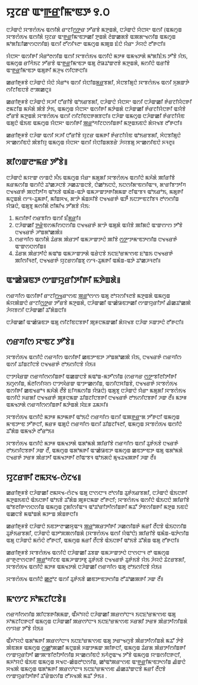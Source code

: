 # ꯌꯨꯖꯔ ꯑꯦꯒ꯭ꯔꯤꯃꯦꯟꯇ ꯱.꯰

ꯅꯍꯥꯛꯅꯥ ꯋꯦꯕꯁꯥꯏꯠ ꯑꯁꯤꯗꯥ ꯔꯦꯖꯤꯁ꯭ꯇꯔ ꯇꯧꯔꯕꯥ ꯃꯇꯨꯡꯗꯥ, ꯅꯍꯥꯛꯅꯥ ꯌꯥꯅꯆꯦ ꯑꯁꯤ (ꯑꯃꯁꯨꯡ ꯋꯦꯕꯁꯥꯏꯠ ꯑꯁꯤꯗꯥ ꯌꯨꯖꯔ ꯑꯦꯒ꯭ꯔꯤꯃꯦꯟꯇꯀꯤ ꯇꯨꯡꯗꯥ ꯂꯥꯛꯀꯗꯕꯥ ꯑꯄꯗꯦꯠꯁꯤꯡ ꯑꯃꯁꯨꯡ ꯃꯣꯗꯤꯐꯤꯀꯦꯁꯅꯁꯤꯡ) ꯑꯁꯤ ꯂꯧꯁꯤꯜꯂꯦ ꯑꯃꯁꯨꯡ ꯃꯄꯨꯡ ꯐꯥꯅꯥ ꯌꯥꯔꯦ ꯍꯥꯌꯅꯥ ꯂꯧꯒꯅꯤ꯫

ꯌꯥꯅꯆꯦ ꯑꯁꯤꯒꯤ ꯋꯥꯔꯣꯂꯁꯤꯡ ꯑꯁꯤ ꯋꯦꯕꯁꯥꯏꯠ ꯑꯁꯤꯅꯥ ꯃꯇꯝ ꯑꯃꯠꯇꯗꯥ ꯃꯣꯗꯤꯐꯥꯏ ꯇꯧꯕꯥ ꯌꯥꯏ, ꯑꯃꯁꯨꯡ ꯔꯤꯚꯥꯏꯖ ꯇꯧꯔꯕꯥ ꯑꯦꯒ꯭ꯔꯤꯃꯦꯟꯇ ꯑꯗꯨ ꯂꯥꯎꯊꯣꯛꯂꯕꯥ ꯃꯇꯨꯡꯗꯥ, ꯃꯁꯤꯅꯥ ꯑꯔꯤꯕꯥ ꯑꯦꯒ꯭ꯔꯤꯃꯦꯟꯇ ꯑꯗꯨꯒꯤ ꯃꯍꯨꯠ ꯁꯤꯅꯒꯅꯤ꯫

ꯀꯔꯤꯒꯨꯝꯕꯥ ꯅꯍꯥꯛꯅꯥ ꯌꯥꯅꯥ ꯋꯥꯔꯣꯜ ꯑꯁꯤ ꯌꯥꯅꯤꯡꯗ꯭ꯔꯕꯗꯤ, ꯆꯥꯅꯕꯤꯗꯨꯅꯥ ꯋꯦꯕꯁꯥꯏꯠ ꯑꯁꯤ ꯈꯨꯗꯛꯇꯥ ꯁꯤꯖꯤꯟꯅꯕꯥ ꯂꯦꯄꯀꯅꯨ꯫

ꯀꯔꯤꯒꯨꯝꯕꯥ ꯅꯍꯥꯛꯅꯥ ꯆꯍꯤ ꯅꯧꯔꯤꯕꯥ ꯑꯣꯏꯔꯕꯗꯤ, ꯅꯍꯥꯛꯅꯥ ꯌꯥꯅꯆꯦ ꯑꯁꯤ ꯅꯍꯥꯛꯀꯤ ꯒꯥꯔꯖꯤꯌꯥꯅꯒꯤ ꯂꯃꯖꯤꯡ ꯃꯈꯥꯗꯥ ꯄꯥꯕꯥ ꯇꯥꯏ, ꯑꯃꯁꯨꯡ ꯌꯥꯅꯆꯦ ꯑꯁꯤꯒꯤ ꯃꯇꯥꯡꯗꯥ ꯅꯍꯥꯛꯀꯤ ꯒꯥꯔꯖꯤꯌꯥꯅꯒꯤ ꯑꯌꯥꯕꯥ ꯂꯧꯔꯕꯥ ꯃꯇꯨꯡꯗꯥ ꯋꯦꯕꯁꯥꯏꯠ ꯑꯁꯤ ꯁꯤꯖꯤꯟꯅꯒꯗꯕꯅꯤ꯫ ꯅꯍꯥꯛ ꯑꯃꯁꯨꯡ ꯅꯍꯥꯛꯀꯤ ꯒꯥꯔꯖꯤꯌꯥꯟ ꯑꯗꯨꯅꯥ ꯑꯥꯏꯟ ꯑꯃꯁꯨꯡ ꯌꯥꯅꯆꯦ ꯑꯁꯤꯒꯤ ꯄ꯭ꯔꯣꯚꯤꯖꯅꯁꯤꯡꯒꯤ ꯃꯇꯨꯡꯏꯟꯅꯥ ꯗꯥꯌꯠꯕ ꯂꯧꯒꯅꯤ꯫

ꯀꯔꯤꯒꯨꯝꯕꯥ ꯅꯍꯥꯛ ꯑꯁꯤ ꯆꯍꯤ ꯅꯧꯔꯤꯕꯥ ꯌꯨꯖꯔ ꯑꯃꯒꯤ ꯒꯥꯔꯖꯤꯌꯥꯟ ꯑꯣꯏꯔꯕꯗꯤ, ꯆꯥꯅꯕꯤꯗꯨꯅꯥ ꯆꯦꯀꯁꯤꯟꯅꯥ ꯄꯥꯕꯤꯌꯨ ꯑꯃꯁꯨꯡ ꯌꯥꯅꯆꯦ ꯑꯁꯤ ꯌꯥꯅꯤꯡꯗꯕꯔꯥ ꯍꯥꯌꯕꯗꯨ ꯆꯦꯀꯁꯤꯟꯅꯥ ꯈꯜꯂꯨ꯫

## ꯗꯤꯁꯛꯂꯦꯃꯔ ꯇꯧꯕꯥ꯫

ꯅꯍꯥꯛꯅꯥ ꯃꯌꯦꯛ ꯁꯦꯡꯅꯥ ꯈꯪꯏ ꯑꯃꯁꯨꯡ ꯌꯥꯔꯦ ꯃꯗꯨꯗꯤ ꯋꯦꯕꯁꯥꯏꯠ ꯑꯁꯤꯅꯥ ꯃꯈꯥꯗꯥ ꯄꯤꯔꯤꯕꯥ ꯃꯔꯃꯁꯤꯡ ꯑꯁꯤꯅꯥ ꯊꯣꯀꯍꯅꯕꯥ ꯍꯀꯊꯦꯡꯅꯕꯥ, ꯅꯥꯀꯣꯏꯅꯅꯥ, ꯏꯅꯁꯤꯗꯦꯟꯁꯤꯑꯦꯜ, ꯗꯦꯔꯤꯕꯦꯇꯤꯚ ꯅꯠꯠꯔꯒꯥ ꯄꯅꯤꯇꯤꯚ ꯑꯣꯏꯕꯥ ꯑꯃꯥꯡ-ꯑꯇꯥ ꯑꯃꯍꯦꯛꯇꯒꯤꯗꯃꯛ ꯂꯤꯑꯦꯕꯜ ꯑꯣꯏꯔꯣꯏ, ꯃꯗꯨꯒꯤ ꯃꯅꯨꯡꯗꯥ ꯁꯦꯜ-ꯊꯨꯃꯒꯤ, ꯃꯤꯡꯆꯠ, ꯗꯦꯇꯥ ꯃꯥꯡꯈꯤꯕꯥ ꯅꯠꯠꯔꯒꯥ ꯑꯇꯩ ꯏꯅꯇꯦꯟꯖꯤꯕꯜ ꯂꯣꯁꯁꯤꯡ ꯌꯥꯎꯅꯥ, ꯑꯗꯨꯕꯨ ꯃꯁꯤꯗꯥ ꯂꯤꯃꯤꯠ ꯇꯧꯗꯕꯥ ꯌꯥꯏ:

1. ꯃꯁꯤꯒꯤ ꯁꯔꯕꯤꯁ ꯑꯁꯤ ꯐꯪꯗ꯭ꯔꯤ꯫
1. ꯅꯍꯥꯛꯀꯤ ꯇ꯭ꯔꯥꯟꯁꯃꯤꯁꯅꯁꯤꯡ ꯅꯠꯠꯔꯒꯥ ꯗꯦꯇꯥ ꯑꯗꯨꯗꯥ ꯑꯌꯥꯕꯥ ꯄꯤꯗꯅꯥ ꯑꯦꯛꯁꯦꯁ ꯇꯧꯕꯥ ꯅꯠꯠꯔꯒꯥ ꯍꯣꯡꯗꯣꯀꯄꯥ꯫
1. ꯁꯔꯚꯤꯁ ꯑꯁꯤꯗꯥ ꯊꯥꯔꯗ ꯄꯥꯔꯇꯤ ꯑꯃꯍꯦꯛꯇꯅꯥ ꯄꯤꯕꯥ ꯁ꯭ꯇꯦꯇꯃꯦꯟꯇꯁꯤꯡ ꯅꯠꯠꯔꯒꯥ ꯑꯦꯛꯁꯅꯁꯤꯡ꯫
1. ꯊꯥꯔꯗ ꯄꯥꯔꯇꯤꯅꯥ ꯃꯑꯣꯡ ꯑꯃꯍꯦꯛꯇꯗꯥ ꯑꯔꯥꯅꯕꯥ ꯏꯅꯐꯣꯔꯃꯦꯁꯟ ꯐꯣꯡꯏ ꯅꯠꯠꯔꯒꯥ ꯄꯤꯁꯤꯜꯂꯤ, ꯅꯠꯠꯔꯒꯥ ꯌꯨꯖꯔꯁꯤꯡꯕꯨ ꯁꯦꯜ-ꯊꯨꯃꯒꯤ ꯑꯃꯥꯡ-ꯑꯇꯥ ꯊꯣꯀꯍꯜꯂꯤ꯫

## ꯑꯦꯀꯥꯎꯟꯇ ꯁꯦꯛꯌꯨꯔꯤꯇꯤꯒꯤ ꯃꯇꯥꯡꯗꯥ꯫

ꯁꯔꯚꯤꯁ ꯑꯁꯤꯒꯤ ꯔꯦꯖꯤꯁ꯭ꯠꯔꯦꯁꯟ ꯄ꯭ꯔꯣꯁꯦꯁ ꯑꯗꯨ ꯂꯣꯌꯁꯤꯜꯂꯕꯥ ꯃꯇꯨꯡꯗꯥ ꯑꯃꯁꯨꯡ ꯃꯥꯌꯄꯥꯛꯅꯥ ꯔꯦꯖꯤꯁ꯭ꯇꯔ ꯇꯧꯔꯕꯥ ꯃꯇꯨꯡꯗꯥ, ꯅꯍꯥꯛꯀꯤ ꯑꯦꯀꯥꯎꯟꯇꯀꯤ ꯁꯦꯛꯌꯨꯔꯤꯇꯤ ꯉꯥꯀꯊꯣꯀꯄꯥ ꯍꯥꯌꯕꯁꯤ ꯅꯍꯥꯛꯀꯤ ꯊꯧꯗꯥꯡꯅꯤ꯫

ꯅꯍꯥꯛꯀꯤ ꯑꯦꯀꯥꯎꯟꯇ ꯑꯗꯨ ꯁꯤꯖꯤꯟꯅꯕꯒꯤ ꯄꯨꯝꯅꯃꯛꯀꯤ ꯗꯥꯌꯠꯕ ꯅꯍꯥꯛ ꯈꯛꯇꯅꯥ ꯂꯧꯒꯅꯤ꯫

## ꯁꯔꯚꯤꯁ ꯆꯦꯟꯖ ꯇꯧꯕꯥ꯫

ꯋꯦꯕꯁꯥꯏꯠ ꯑꯁꯤꯅꯥ ꯁꯔꯚꯤꯁ ꯑꯁꯤꯒꯤ ꯀꯟꯇꯦꯟꯇ ꯍꯣꯡꯗꯣꯀꯄꯥ ꯌꯥꯏ, ꯅꯠꯠꯔꯒꯥ ꯁꯔꯚꯤꯁ ꯑꯁꯤ ꯊꯤꯡꯖꯤꯅꯕꯥ ꯅꯠꯠꯔꯒꯥ ꯂꯣꯏꯁꯤꯅꯕꯥ ꯌꯥꯏ꯫

ꯅꯦꯇꯋꯥꯔꯛ ꯁꯔꯚꯤꯁꯁꯤꯡꯒꯤ ꯑꯀꯛꯅꯕꯥ ꯃꯑꯣꯡ-ꯃꯇꯧꯁꯤꯡ (ꯁꯔꯚꯔ ꯁ꯭ꯇꯦꯕꯤꯂꯤꯇꯤꯒꯤ ꯏꯁꯨꯁꯤꯡ, ꯃꯥꯂꯤꯁꯤꯌꯁ ꯅꯦꯇꯋꯥꯔꯛ ꯑꯦꯇꯦꯀꯁꯤꯡ, ꯑꯁꯤꯅꯆꯤꯡꯕꯥ, ꯅꯠꯠꯔꯒꯥ ꯋꯦꯕꯁꯥꯏꯠ ꯑꯁꯤꯒꯤ ꯀꯟꯠꯔꯣꯜ ꯃꯈꯥꯗꯥ ꯂꯩꯕꯥ ꯐꯤꯚꯃꯁꯤꯡ ꯌꯥꯎꯅꯥ) ꯑꯗꯨꯕꯨ ꯅꯍꯥꯛꯅꯥ ꯌꯥꯔꯦ ꯃꯗꯨꯗꯤ ꯋꯦꯕꯁꯥꯏꯠ ꯑꯁꯤꯅꯥ ꯈꯔꯗꯤ ꯅꯠꯠꯔꯒꯥ ꯄꯨꯝꯅꯃꯛ ꯊꯤꯡꯖꯤꯅꯕꯒꯤ ꯅꯠꯠꯔꯒꯥ ꯂꯣꯏꯁꯤꯅꯕꯒꯤ ꯍꯛ ꯂꯩ꯫ ꯃꯇꯝ ꯑꯃꯠꯇꯗꯥ ꯁꯔꯚꯤꯁꯁꯤꯡꯒꯤ ꯃꯇꯥꯡꯗꯥ ꯋꯥꯐꯝ ꯊꯃꯈꯤ꯫

ꯋꯦꯕꯁꯥꯏꯠ ꯑꯁꯤꯅꯥ ꯃꯇꯝ ꯃꯇꯃꯒꯤ ꯑꯣꯏꯅꯥ ꯁꯔꯚꯤꯁ ꯑꯁꯤ ꯑꯄꯒ꯭ꯔꯦꯗ ꯇꯧꯒꯅꯤ ꯑꯃꯁꯨꯡ ꯃꯦꯟꯇꯦꯟ ꯇꯧꯒꯅꯤ, ꯃꯔꯝ ꯑꯗꯨꯅꯥ ꯁꯔꯚꯤꯁ ꯑꯁꯤ ꯊꯤꯡꯖꯤꯜꯂꯤ, ꯑꯃꯁꯨꯡ ꯋꯦꯕꯁꯥꯏꯠ ꯑꯁꯤꯅꯥ ꯊꯧꯗꯥꯡ ꯑꯃꯠꯇꯥ ꯂꯧꯔꯣꯏ꯫

ꯋꯦꯕꯁꯥꯏꯠ ꯑꯁꯤꯅꯥ ꯃꯇꯝ ꯑꯃꯠꯇꯗꯥ ꯑꯗꯣꯃꯗꯥ ꯄꯤꯔꯤꯕꯥ ꯁꯔꯚꯤꯁ ꯑꯁꯤ ꯊꯨꯒꯥꯏꯕꯥ ꯅꯠꯔꯒꯥ ꯂꯣꯏꯁꯤꯅꯕꯒꯤ ꯍꯛ ꯂꯩ, ꯑꯃꯁꯨꯡ ꯑꯗꯣꯃꯒꯤ ꯑꯦꯀꯥꯎꯟꯇ ꯑꯃꯁꯨꯡ ꯀꯟꯇꯦꯟꯇ ꯑꯗꯨ ꯑꯗꯣꯃꯗꯥ ꯅꯠꯔꯒꯥ ꯇꯔꯝ ꯄꯥꯔꯇꯤ ꯑꯃꯠꯇꯒꯤ ꯂꯤꯑꯦꯕꯜ ꯑꯣꯏꯗꯅꯥ ꯃꯨꯠꯊꯠꯄꯒꯤ ꯍꯛ ꯂꯩ꯫

## ꯌꯨꯖꯔꯒꯤ ꯂꯃꯆꯠ-ꯁꯥꯖꯠ꯫

ꯀꯔꯤꯒꯨꯝꯕꯥ ꯅꯍꯥꯛꯀꯤ ꯂꯃꯆꯠ-ꯁꯥꯖꯠ ꯑꯗꯨ ꯅꯦꯁꯅꯦꯜ ꯂꯣꯁꯤꯡ ꯊꯨꯒꯥꯏꯔꯕꯗꯤ, ꯅꯍꯥꯛꯅꯥ ꯑꯥꯏꯅꯒꯤ ꯃꯇꯨꯡꯏꯟꯅꯥ ꯑꯥꯏꯅꯒꯤ ꯑꯣꯏꯕꯥ ꯊꯧꯗꯥꯡ ꯄꯨꯝꯅꯃꯛ ꯂꯧꯒꯅꯤ; ꯋꯦꯕꯁꯥꯏꯠ ꯑꯁꯤꯅꯥ ꯑꯥꯏꯅꯅꯥ ꯄꯤꯔꯤꯕꯥ ꯑꯣꯕꯂꯤꯒꯦꯁꯅꯁꯤꯡ ꯑꯃꯁꯨꯡ ꯖꯨꯗꯤꯁꯤꯑꯦꯜ ꯑꯣꯊꯣꯔꯤꯇꯤꯁꯤꯡꯒꯤ ꯃꯊꯧ ꯇꯥꯕꯁꯤꯡꯒꯤ ꯃꯇꯨꯡ ꯏꯟꯅꯥ ꯑꯀꯅꯕꯥ ꯃꯑꯣꯡꯗꯥ ꯃꯇꯦꯡ ꯄꯥꯡꯒꯅꯤ꯫

ꯀꯔꯤꯒꯨꯝꯕꯥ ꯅꯍꯥꯛꯅꯥ ꯏꯟꯇꯦꯂꯦꯀꯆꯨꯑꯦꯜ ꯄ꯭ꯔꯣꯄꯔꯇꯤꯒꯤ ꯍꯀꯁꯤꯡꯒꯥ ꯃꯔꯤ ꯂꯩꯅꯕꯥ ꯑꯥꯏꯅꯁꯤꯡ ꯊꯨꯒꯥꯏꯔꯕꯗꯤ, ꯅꯍꯥꯛꯅꯥ ꯑꯇꯣꯞꯄꯁꯤꯡꯗꯥ (ꯋꯦꯕꯁꯥꯏꯠ ꯑꯁꯤ ꯌꯥꯑꯣꯅꯥ) ꯄꯤꯔꯤꯕꯥ ꯑꯃꯥꯡ-ꯑꯇꯥꯁꯤꯡ ꯑꯗꯨ ꯅꯍꯥꯛꯅꯥ ꯃꯁꯥꯅꯥ ꯂꯧꯒꯅꯤ, ꯑꯃꯁꯨꯡ ꯃꯔꯤ ꯂꯩꯅꯕꯥ ꯑꯥꯏꯅꯒꯤ ꯑꯣꯏꯕꯥ ꯊꯧꯗꯥꯡ ꯑꯗꯨ ꯂꯧꯒꯅꯤ꯫

ꯀꯔꯤꯒꯨꯝꯕꯥ ꯋꯦꯕꯁꯥꯏꯠ ꯑꯁꯤꯅꯥ ꯅꯍꯥꯛꯀꯤ ꯊꯕꯛ ꯑꯃꯍꯦꯛꯇꯅꯥ ꯅꯦꯁꯅꯦꯜ ꯂꯣ ꯑꯃꯁꯨꯡ ꯔꯦꯒꯨꯂꯦꯁꯅꯒꯤ ꯄ꯭ꯔꯣꯚꯤꯖꯟ ꯑꯃꯍꯦꯛꯇꯕꯨ ꯊꯨꯒꯥꯏꯕꯥ ꯅꯠꯠꯔꯒꯥ ꯊꯨꯒꯥꯏꯕꯥ ꯌꯥꯏ ꯍꯥꯌꯅꯥ ꯊꯥꯖꯔꯕꯗꯤ, ꯋꯦꯕꯁꯥꯏꯠ ꯑꯁꯤꯅꯥ ꯃꯇꯝ ꯑꯃꯠꯇꯗꯥ ꯅꯍꯥꯛꯀꯤ ꯁꯔꯚꯤꯁ ꯑꯗꯨ ꯂꯣꯏꯁꯤꯅꯕꯥ ꯌꯥꯏ꯫

ꯋꯦꯕꯁꯥꯏꯠ ꯑꯁꯤꯅꯥ ꯀ꯭ꯂꯣꯖ ꯑꯁꯤ ꯊꯨꯒꯥꯏꯕꯥ ꯀꯟꯇꯦꯟꯇꯁꯤꯡ ꯂꯧꯊꯣꯀꯄꯒꯤ ꯍꯛ ꯂꯩ꯫

## ꯃꯦꯁꯦꯖ ꯈꯣꯃꯖꯤꯅꯕꯥ꯫

ꯁꯔꯚꯤꯁꯁꯤꯡ ꯄꯤꯅꯕꯒꯤꯗꯃꯛ, ꯑꯩꯈꯣꯌꯅꯥ ꯅꯍꯥꯛꯀꯤ ꯄꯔꯁꯣꯅꯦꯜ ꯏꯅꯐꯣꯔꯃꯦꯁꯟ ꯑꯗꯨ ꯈꯣꯃꯖꯤꯅꯒꯅꯤ ꯑꯃꯁꯨꯡ ꯅꯍꯥꯛꯀꯤ ꯄꯔꯁꯣꯅꯦꯜ ꯏꯅꯐꯣꯔꯃꯦꯁꯟ ꯈꯔꯗꯤ ꯇꯔꯝ ꯄꯥꯔꯇꯤꯁꯤꯡꯗꯥ ꯁꯦꯌꯔ ꯇꯧꯕꯥ ꯌꯥꯏ꯫

ꯑꯩꯈꯣꯌꯅꯥ ꯑꯗꯣꯃꯒꯤ ꯄꯔꯁꯣꯅꯦꯜ ꯏꯅꯐꯣꯔꯃꯦꯁꯟ ꯑꯗꯨ ꯇꯔꯦꯠꯁꯨꯕꯥ ꯄꯥꯔꯇꯤꯁꯤꯡꯗꯥ ꯃꯊꯧ ꯇꯥꯕꯥ ꯄꯥꯟꯗꯝ ꯑꯃꯁꯨꯡ ꯁ꯭ꯀꯣꯄꯀꯤ ꯃꯅꯨꯡꯗꯥ ꯈꯛꯇꯃꯛ ꯄꯤꯒꯅꯤ, ꯑꯃꯁꯨꯡ ꯊꯥꯔꯗ ꯄꯥꯔꯇꯤꯁꯤꯡꯒꯤ ꯁꯦꯛꯌꯨꯔꯤꯇꯤ ꯀꯦꯄꯦꯕꯤꯂꯤꯇꯤꯁꯤꯡ ꯆꯦꯀꯁꯤꯟꯅꯥ ꯏꯚꯥꯂꯨꯑꯦꯠ ꯇꯧꯕꯥ ꯑꯃꯁꯨꯡ ꯌꯦꯡꯁꯤꯅꯒꯅꯤ, ꯃꯈꯣꯌꯅꯥ ꯑꯥꯏꯟ ꯑꯃꯁꯨꯡ ꯆꯠꯅ-ꯀꯥꯡꯂꯣꯅꯁꯤꯡ, ꯀꯣꯑꯣꯄꯔꯦꯁꯟ ꯑꯦꯒ꯭ꯔꯤꯃꯦꯟꯇꯁꯤꯡ ꯉꯥꯛꯅꯥ ꯆꯠꯄꯥ ꯑꯃꯁꯨꯡ ꯑꯗꯣꯃꯒꯤ ꯄꯔꯁꯣꯅꯦꯜ ꯏꯅꯐꯣꯔꯃꯦꯁꯟ ꯉꯥꯀꯊꯣꯛꯅꯕꯥ ꯃꯔꯤ ꯂꯩꯅꯕꯥ ꯁꯦꯛꯌꯨꯔꯤꯇꯤꯒꯤ ꯊꯧꯔꯥꯡꯁꯤꯡ ꯂꯧꯈꯠꯄꯥ ꯃꯊꯧ ꯇꯥꯏ꯫ .
